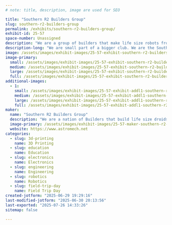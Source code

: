 ```yaml
---
# note: title, description, image are used for SEO

title: "Southern R2 Builders Group"
slug: southern-r2-builders-group
permalink: /exhibits/southern-r2-builders-group/
exhibit-id: 25-57
space-number: Unassigned
description: "We are a group of builders that make life size robots from various film franchise but mostly R2D2"
description-long: "We are small part of a bigger club. We are the Southern R2 Builders Group. The bigger club is a world wide club. We are mostly located in the state of Florida"
image: /assets/images/exhibit-images/25-57-exhibit-southern-r2-builders-group-1-maker-faire-2021-sr2b-large.jpg
image-primary: 
  small: /assets/images/exhibit-images/25-57-exhibit-southern-r2-builders-group-1-maker-faire-2021-sr2b-small.jpg
  medium: /assets/images/exhibit-images/25-57-exhibit-southern-r2-builders-group-1-maker-faire-2021-sr2b-medium.jpg
  large: /assets/images/exhibit-images/25-57-exhibit-southern-r2-builders-group-1-maker-faire-2021-sr2b-large.jpg
  full: /assets/images/exhibit-images/25-57-exhibit-southern-r2-builders-group-1-maker-faire-2021-sr2b-full.jpg
additional-images: 
  - 1:
    small: /assets/images/exhibit-images/25-57-exhibit-addl1-southern-r2-builders-group-past-maker-faire-small.jpg
    medium: /assets/images/exhibit-images/25-57-exhibit-addl1-southern-r2-builders-group-past-maker-faire-medium.jpg
    large: /assets/images/exhibit-images/25-57-exhibit-addl1-southern-r2-builders-group-past-maker-faire-large.jpg
    full: /assets/images/exhibit-images/25-57-exhibit-addl1-southern-r2-builders-group-past-maker-faire-full.jpg
maker: 
  name: "Southern R2 Builders Group"
  description: "We are a nation of Builders that build life size droids from various film franchise but mostly from Star Wars."
  image-primary: /assets/images/exhibit-images/25-57-maker-southern-r2-builders-group-southern-r2-builders-club-logo-r-medium.jpg
  website: https://www.astromech.net
categories: 
  - slug: 3d-printing
    name: 3D Printing
  - slug: education
    name: Education
  - slug: electronics
    name: Electronics
  - slug: engineering
    name: Engineering
  - slug: robotics
    name: Robotics
  - slug: field-trip-day
    name: Field Trip Day
created-jotform: "2025-06-29 19:29:16"
last-modified-jotform: "2025-06-30 20:13:56"
last-exported: "2025-07-26 14:33:26"
sitemap: false

---
```

